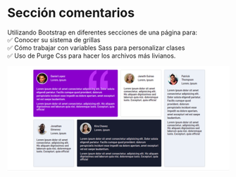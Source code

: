# Sección comentarios
Utilizando Bootstrap en diferentes secciones de una página para:  
:white_check_mark: Conocer su sistema de grillas  
:white_check_mark: Cómo trabajar con variables Sass para personalizar clases  
:white_check_mark: Uso de Purge Css para hacer los archivos más livianos. 

![Alt seccioncomentarios](https://raw.githubusercontent.com/Maru10H/Ejemplo-de-uso-Bootstrap/main/Seccion%20comentarios/screenshot.png "Title")
